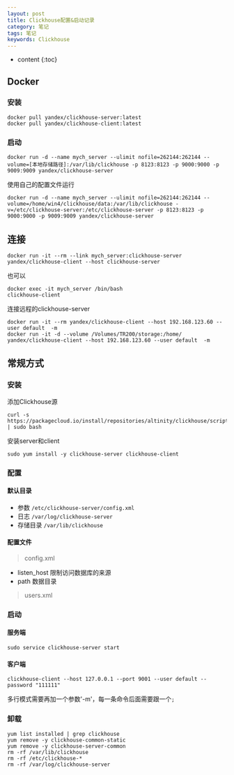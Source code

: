 ```yaml
---
layout: post
title: Clickhouse配置&启动记录
category: 笔记
tags: 笔记
keywords: Clickhouse
---
```

* content
{:toc}


## Docker
### 安装


```
docker pull yandex/clickhouse-server:latest
docker pull yandex/clickhouse-client:latest
```
### 启动


```
docker run -d --name mych_server --ulimit nofile=262144:262144 --volume=[本地存储路径]:/var/lib/clickhouse -p 8123:8123 -p 9000:9000 -p 9009:9009 yandex/clickhouse-server
```

使用自己的配置文件运行
```
docker run -d --name mych_server --ulimit nofile=262144:262144 --volume=/home/win4/clickhouse/data:/var/lib/clickhouse -v=/etc/clickhouse-server:/etc/clickhouse-server -p 8123:8123 -p 9000:9000 -p 9009:9009 yandex/clickhouse-server
```


## 连接

```
docker run -it --rm --link mych_server:clickhouse-server yandex/clickhouse-client --host clickhouse-server
```

也可以
```
docker exec -it mych_server /bin/bash
clickhouse-client
```

连接远程的clickhouse-server
```
docker run -it --rm yandex/clickhouse-client --host 192.168.123.60 --user default  -m 
docker run -it -d --volume /Volumes/TR200/storage:/home/ yandex/clickhouse-client --host 192.168.123.60 --user default  -m 
```


## 常规方式

### 安装
添加Clickhouse源
```
curl -s https://packagecloud.io/install/repositories/altinity/clickhouse/script.rpm.sh | sudo bash
```
安装server和client
```
sudo yum install -y clickhouse-server clickhouse-client
```


### 配置

#### 默认目录
- 参数 `/etc/clickhouse-server/config.xml`
- 日志 `/var/log/clickhouse-server`
- 存储目录 `/var/lib/clickhouse`

#### 配置文件

>config.xml
- listen_host 限制访问数据库的来源
- path 数据目录


>users.xml




### 启动
#### 服务端
```
sudo service clickhouse-server start
```


#### 客户端
```
clickhouse-client --host 127.0.0.1 --port 9001 --user default --password "111111"
```
多行模式需要再加一个参数'-m'，每一条命令后面需要跟一个`;`


### 卸载

```
yum list installed | grep clickhouse
yum remove -y clickhouse-common-static
yum remove -y clickhouse-server-common
rm -rf /var/lib/clickhouse
rm -rf /etc/clickhouse-*
rm -rf /var/log/clickhouse-server
```

